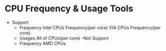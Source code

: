 # CPU Frequency & Usage Tools

- Support 
    - Frequency
        Intel CPUs Frequency(per core)
        VIA CPUs Frequency(per core)
    - Usages
        All of CPUs(per core)
-Not Support
    - Frequency
        AMD CPUs
